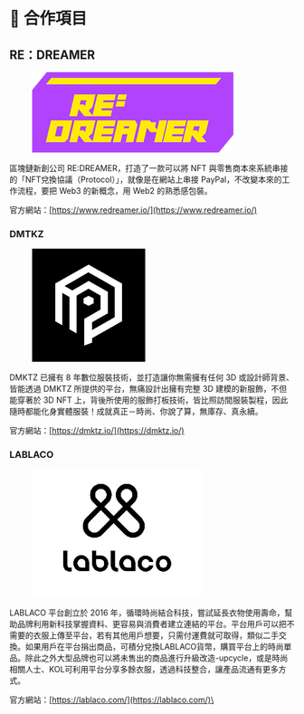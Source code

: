# 🤜 合作項目

## **RE：DREAMER**

<figure><img src=".gitbook/assets/RE.png" alt=""><figcaption></figcaption></figure>

區塊鏈新創公司 RE:DREAMER，打造了一款可以將 NFT 與零售商本來系統串接的「NFT兌換協議（Protocol）」，就像是在網站上串接 PayPal，不改變本來的工作流程，要把 Web3 的新概念，用 Web2 的熟悉感包裝。

官方網站：[https://www.redreamer.io/](https://www.redreamer.io/)



### DMTKZ

<figure><img src=".gitbook/assets/DMKTZ.png" alt=""><figcaption></figcaption></figure>

DMKTZ 已擁有 8 年數位服裝技術，並打造讓你無需擁有任何 3D 或設計師背景、皆能透過 DMKTZ 所提供的平台，無痛設計出擁有完整 3D 建模的新服飾，不但能穿著於 3D NFT 上，背後所使用的服飾打板技術，皆比照訪間服裝製程，因此隨時都能化身實體服裝！成就真正－時尚、你說了算，無庫存、真永續。

官方網站：[https://dmktz.io/](https://dmktz.io/)



### LABLACO

<figure><img src=".gitbook/assets/A02E2.png" alt=""><figcaption></figcaption></figure>

LABLACO 平台創立於 2016 年，循環時尚結合科技，嘗試延長衣物使用壽命，幫助品牌利用新科技掌握資料、更容易與消費者建立連結的平台。平台用戶可以把不需要的衣服上傳至平台，若有其他用戶想要，只需付運費就可取得，類似二手交換。如果用戶在平台捐出商品，可積分兌換LABLACO貨幣，購買平台上的時尚單品。除此之外大型品牌也可以將未售出的商品進行升級改造-upcycle，或是時尚相關人士、KOL可利用平台分享多餘衣服，透過科技整合，讓產品流通有更多方式。

官方網站：[https://lablaco.com/](https://lablaco.com/)\
